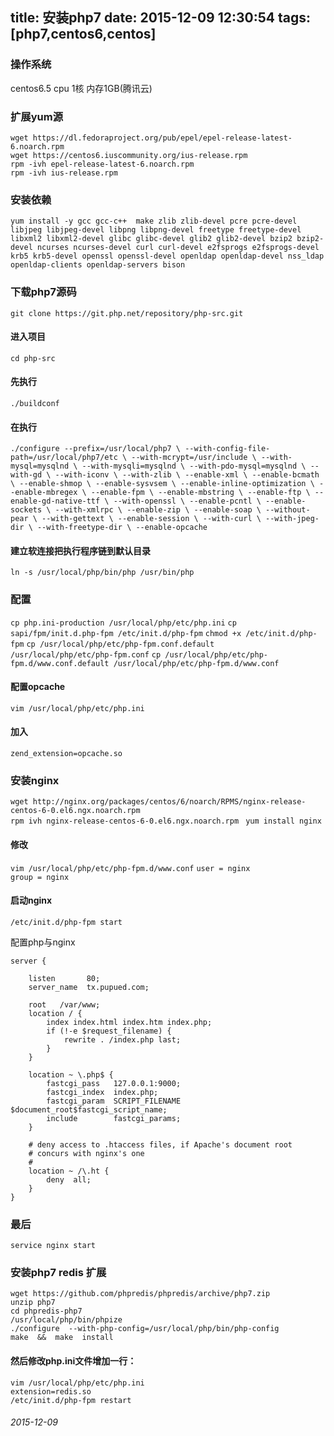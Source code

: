 title: 安装php7
date: 2015-12-09 12:30:54
tags: [php7,centos6,centos]
---
### 操作系统
centos6.5 cpu 1核 内存1GB(腾讯云)
### 扩展yum源
`wget https://dl.fedoraproject.org/pub/epel/epel-release-latest-6.noarch.rpm`   
`wget https://centos6.iuscommunity.org/ius-release.rpm`   
`rpm -ivh epel-release-latest-6.noarch.rpm`   
`rpm -ivh ius-release.rpm`
<!-- more -->
### 安装依赖
```shell
yum install -y gcc gcc-c++  make zlib zlib-devel pcre pcre-devel  libjpeg libjpeg-devel libpng libpng-devel freetype freetype-devel libxml2 libxml2-devel glibc glibc-devel glib2 glib2-devel bzip2 bzip2-devel ncurses ncurses-devel curl curl-devel e2fsprogs e2fsprogs-devel krb5 krb5-devel openssl openssl-devel openldap openldap-devel nss_ldap openldap-clients openldap-servers bison
```

### 下载php7源码
`git clone https://git.php.net/repository/php-src.git`

#### 进入项目
`cd php-src`
#### 先执行
`./buildconf`
#### 在执行
`./configure --prefix=/usr/local/php7 \
--with-config-file-path=/usr/local/php7/etc \
--with-mcrypt=/usr/include \
--with-mysql=mysqlnd \
--with-mysqli=mysqlnd \
--with-pdo-mysql=mysqlnd \
--with-gd \
--with-iconv \
--with-zlib \
--enable-xml \
--enable-bcmath \
--enable-shmop \
--enable-sysvsem \
--enable-inline-optimization \
--enable-mbregex \
--enable-fpm \
--enable-mbstring \
--enable-ftp \
--enable-gd-native-ttf \
--with-openssl \
--enable-pcntl \
--enable-sockets \
--with-xmlrpc \
--enable-zip \
--enable-soap \
--without-pear \
--with-gettext \
--enable-session \
--with-curl \
--with-jpeg-dir \
--with-freetype-dir \
--enable-opcache`

#### 建立软连接把执行程序链到默认目录
`ln -s /usr/local/php/bin/php /usr/bin/php`

### 配置

`cp php.ini-production /usr/local/php/etc/php.ini`
`cp sapi/fpm/init.d.php-fpm /etc/init.d/php-fpm`
`chmod +x /etc/init.d/php-fpm`
`cp /usr/local/php/etc/php-fpm.conf.default   /usr/local/php/etc/php-fpm.conf`
`cp /usr/local/php/etc/php-fpm.d/www.conf.default /usr/local/php/etc/php-fpm.d/www.conf`
#### 配置opcache
`vim /usr/local/php/etc/php.ini`
#### 加入
`zend_extension=opcache.so`

### 安装nginx
`wget http://nginx.org/packages/centos/6/noarch/RPMS/nginx-release-centos-6-0.el6.ngx.noarch.rpm`   
`rpm ivh nginx-release-centos-6-0.el6.ngx.noarch.rpm `
`yum install nginx `
#### 修改
`vim /usr/local/php/etc/php-fpm.d/www.conf`
`user = nginx`    
`group = nginx`
#### 启动nginx
`/etc/init.d/php-fpm start`


配置php与nginx    
```
server {
  
    listen       80;
    server_name  tx.pupued.com;

    root   /var/www;
    location / {
        index index.html index.htm index.php;
        if (!-e $request_filename) {
            rewrite . /index.php last;
        }
    }

    location ~ \.php$ {
        fastcgi_pass   127.0.0.1:9000;
        fastcgi_index  index.php;
        fastcgi_param  SCRIPT_FILENAME  $document_root$fastcgi_script_name;
        include        fastcgi_params;
    }

    # deny access to .htaccess files, if Apache's document root
    # concurs with nginx's one
    #
    location ~ /\.ht {
        deny  all;
    }
}
```

### 最后 
`service nginx start`




### 安装php7 redis  扩展
`wget https://github.com/phpredis/phpredis/archive/php7.zip`   
`unzip php7`   
`cd phpredis-php7`   
`/usr/local/php/bin/phpize`    
`./configure  --with-php-config=/usr/local/php/bin/php-config`    
`make  &&  make  install`    
#### 然后修改php.ini文件增加一行：
`vim /usr/local/php/etc/php.ini`    
`extension=redis.so`    
`/etc/init.d/php-fpm restart`    
 
 ###### 2015-12-09







